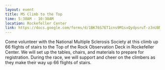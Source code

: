 ```yaml
---
layout: event
title: MS Climb to the Top
time: 5:30AM - 10:30AM
location: Rockefeller Center
link: https://docs.google.com/forms/d/1BK76S7ET1cns9M1sxQydpsruT-z3nU8M2R-QssrS5bc/viewform
---
```

Come volunteer with the National Multiple Sclerosis Society at this climb up 66 flights of stairs to the Top of the Rock Observation Deck in Rockefeller Center.  We will set up the tables, chairs, and materials to prepare for registration. During the race, we will support and cheer on the climbers as they make their way up 66 flights of stairs. 